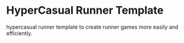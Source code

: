 # HyperCasual Runner Template
 hypercasual runner template to create runner games more easily and efficiently.
